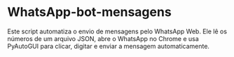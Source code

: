 # WhatsApp-bot-mensagens
Este script automatiza o envio de mensagens pelo WhatsApp Web. Ele lê os números de um arquivo JSON, abre o WhatsApp no Chrome e usa PyAutoGUI para clicar, digitar e enviar a mensagem automaticamente.
